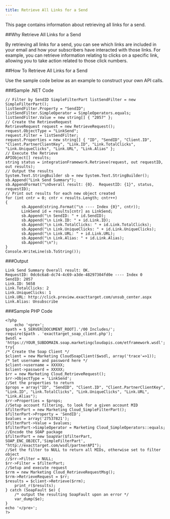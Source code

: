 ```yaml
---
title: Retrieve All Links for a Send
---
```

<p>This page contains information  about retrieving all links for a send.</p>

##Why Retrieve All Links for a Send
<p>By retrieving all links for a send, you can see which links are included in your email and how your subscribers have interacted with those links. For example, you can retrieve information relating to clicks on a specific link, allowing you to take action related to those click numbers.</p>

##How To Retrieve All Links for a Send
<p>Use the sample code below as an example to construct your own API calls.</p>

###Sample .NET Code 
```
// Filter by SendID SimpleFilterPart listSendFilter = new SimpleFilterPart();
listSendFilter.Property = "SendID";
listSendFilter.SimpleOperator = SimpleOperators.equals;
listSendFilter.Value = new string[] { "2057" };
// Create the RetrieveRequest
RetrieveRequest request = new RetrieveRequest();
request.ObjectType = "LinkSend";
request.Filter = listSendFilter;
request.Properties = new string[] { "ID", "SendID", "Client.ID", "Client.PartnerClientKey", "Link.ID", "Link.TotalClicks", "Link.UniqueClicks", "Link.URL", "Link.Alias" };
// Execute the Retrieve
APIObject[] results;
string status = integrationFramework.Retrieve(request, out requestID, out results);
// Output the results
System.Text.StringBuilder sb = new System.Text.StringBuilder();
sb.Append("Link Send Summary");
sb.AppendFormat("\nOverall result: {0}.  RequestID: {1}", status, requestID);
// Print out results for each new object created
for (int cntr = 0; cntr < results.Length; cntr++)
{
       sb.Append(string.Format("\n ---- Index {0}", cntr));
       LinkSend id = results[cntr] as LinkSend;
       sb.Append("\n SendID: " + id.SendID);
       sb.Append("\n Link.ID: " + id.Link.ID);
       sb.Append("\n Link.TotalClicks: " + id.Link.TotalClicks);
       sb.Append("\n Link.UniqueClicks: " + id.Link.UniqueClicks);
       sb.Append("\n Link.URL: " + id.Link.URL);
       sb.Append("\n Link.Alias: " + id.Link.Alias);
       sb.Append("\n");
}
Console.WriteLine(sb.ToString());
```
###Output 
```
Link Send Summary Overall result: OK.  
RequestID: 0dc6c6a8-dc74-4c69-a3de-48297304fd0e ---- Index 0 
SendID: 2057 
Link.ID: 5658 
Link.TotalClicks: 2 
Link.UniqueClicks: 1 
Link.URL: http://click.preview.exacttarget.com/unsub_center.aspx 
Link.Alias: Unsubscribe
```
###Sample PHP Code 
```
<?php
    echo '<pre>';
$path = $_SERVER[DOCUMENT_ROOT].'/00 Includes/';
require($path . 'exacttarget_soap_client.php');
$wsdl = 'https://YOUR_SUBDOMAIN.soap.marketingcloudapis.com/etframework.wsdl';
try{
/* Create the Soap Client */
$client = new Marketing CloudSoapClient($wsdl, array('trace'=>1));
/* Set username and password here */
$client->username = XXXXX;
$client->password = XXXXX;
$rr = new Marketing Cloud_RetrieveRequest();
$rr->ObjectType = 'LinkSend';
//Set the properties to return
$props = array("ID", "SendID", "Client.ID", "Client.PartnerClientKey", "Link.ID", "Link.TotalClicks", "Link.UniqueClicks", "Link.URL", "Link.Alias");
$rr->Properties = $props;
//Setup account filtering, to look for a given account MID
$filterPart = new Marketing Cloud_SimpleFilterPart();
$filterPart->Property = 'SendID';
$values = array('27537821');
$filterPart->Value = $values;
$filterPart->SimpleOperator = Marketing Cloud_SimpleOperators::equals;
//Encode the SOAP package
$filterPart = new SoapVar($filterPart, SOAP_ENC_OBJECT,'SimpleFilterPart', "http://exacttarget.com/wsdl/partnerAPI");
//Set the filter to NULL to return all MIDs, otherwise set to filter object
//$rr->Filter = NULL;
$rr->Filter = $filterPart;
//Setup and execute request
$rrm = new Marketing Cloud_RetrieveRequestMsg();
$rrm->RetrieveRequest = $rr;
$results = $client->Retrieve($rrm);
    print_r($results);
} catch (SoapFault $e) {
    /* output the resulting SoapFault upon an error */
    var_dump($e);
}    
echo '</pre>';
?>
```
         